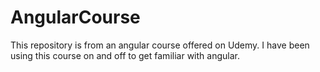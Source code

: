 # AngularCourse

This repository is from an angular course offered on Udemy. I have been using this course on and off to get familiar with angular.